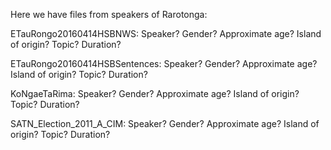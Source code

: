 Here we have files from speakers of Rarotonga:

ETauRongo20160414HSBNWS: Speaker? Gender? Approximate age? Island of origin? Topic? Duration?

ETauRongo20160414HSBSentences: Speaker? Gender? Approximate age? Island of origin? Topic? Duration?

KoNgaeTaRima: Speaker? Gender? Approximate age? Island of origin? Topic? Duration?

SATN_Election_2011_A_CIM: Speaker? Gender? Approximate age? Island of origin? Topic? Duration?
